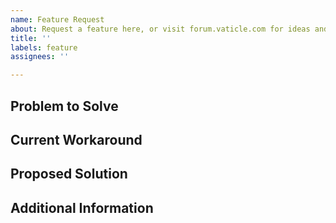 ```yaml
---
name: Feature Request
about: Request a feature here, or visit forum.vaticle.com for ideas and questions
title: ''
labels: feature
assignees: ''

---
```


## Problem to Solve


## Current Workaround


## Proposed Solution


## Additional Information


